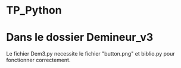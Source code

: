 # TP_Python

# Dans le dossier Demineur_v3
Le fichier Dem3.py necessite le fichier "button.png" et biblio.py pour fonctionner correctement.
